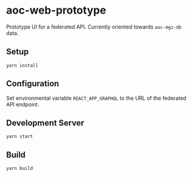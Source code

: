 # aoc-web-prototype

Prototype UI for a federated API. Currently oriented towards `aoc-mgz-db` data.

## Setup

`yarn install`

## Configuration

Set environmental variable `REACT_APP_GRAPHQL` to the URL of the federated API endpoint.

## Development Server

`yarn start`

## Build

`yarn build`
